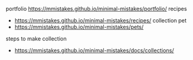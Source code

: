 

portfolio
https://mmistakes.github.io/minimal-mistakes/portfolio/
recipes
- https://mmistakes.github.io/minimal-mistakes/recipes/
collection pet
- https://mmistakes.github.io/minimal-mistakes/pets/

steps to make collection
- https://mmistakes.github.io/minimal-mistakes/docs/collections/